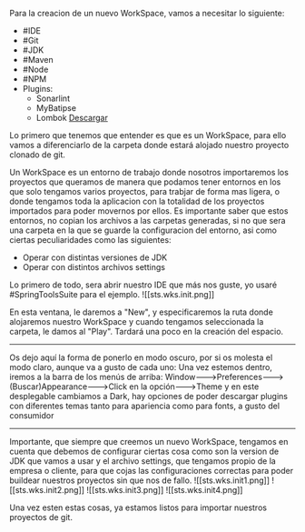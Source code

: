 Para la creacion de un nuevo WorkSpace, vamos a necesitar lo siguiente: 

- #IDE 
- #Git 
- #JDK
- #Maven 
- #Node 
- #NPM 
- Plugins:
	- Sonarlint
	- MyBatipse
	- Lombok [Descargar](https://projectlombok.org/download)

Lo primero que tenemos que entender es que es un WorkSpace, para ello vamos a diferenciarlo de la carpeta donde estará alojado nuestro proyecto clonado de git. 

Un WorkSpace es un entorno de trabajo donde nosotros importaremos los proyectos que queramos de manera que podamos tener entornos en los que solo tengamos varios proyectos, para trabjar de forma mas ligera, o donde tengamos toda la aplicacion con la totalidad de los proyectos importados para poder movernos por ellos. Es importante saber que estos entornos, no copian los archivos a las carpetas generadas, si no que sera una carpeta en la que se guarde la configuracion del entorno, asi como ciertas peculiaridades como las siguientes: 

- Operar con distintas versiones de JDK
- Operar con distintos archivos settings

Lo primero de todo, sera abrir nuestro IDE que más nos guste, yo usaré #SpringToolsSuite para el ejemplo.
	![[sts.wks.init.png]]

En esta ventana, le daremos a "New", y especificaremos la ruta donde alojaremos nuestro WorkSpace y cuando tengamos seleccionada la carpeta, le damos al "Play". Tardará una poco en la creación del espacio.

--------

Os dejo aquí la forma de ponerlo en modo oscuro, por si os molesta el modo claro, aunque va a gusto de cada uno: 
	Una vez estemos dentro, iremos a la barra de los menús de arriba: 
	Window--->Preferences--->(Buscar)Appearance--->Click en la opción--->Theme 
	y en este desplegable cambiamos a Dark, hay opciones de poder descargar plugins con diferentes temas tanto para apariencia como para fonts, a gusto del consumidor

------
Importante, que siempre que creemos un nuevo WorkSpace, tengamos en cuenta que debemos de configurar ciertas cosa como son la version de JDK que vamos a usar y el archivo settings, que tengamos propio de la empresa o cliente, para que cojas las configuraciones correctas para poder buildear nuestros proyectos sin que nos de fallo.
![[sts.wks.init1.png]]
![[sts.wks.init2.png]]
![[sts.wks.init3.png]]
![[sts.wks.init4.png]]

Una vez esten estas cosas, ya estamos listos para importar nuestros proyectos de git.
